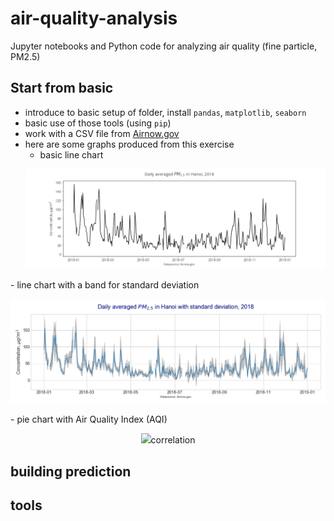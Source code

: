 # air-quality-analysis
Jupyter notebooks and Python code for analyzing air quality (fine particle, PM2.5) 

## Start from basic
- introduce to basic setup of folder, install `pandas`, `matplotlib`, `seaborn`
- basic use of those tools (using `pip`)
- work with a CSV file from [Airnow.gov](https://www.airnow.gov/international/us-embassies-and-consulates/)
- here are some graphs produced from this exercise
  - basic line chart
  <p align="center">
  <img src="img/2020Jul_hanoi.png"/>
</p>
  - line chart with a band for standard deviation
  <p align="center">
  <img src="img/2020Jul-pm25.png"/>
</p>
  - pie chart with Air Quality Index (AQI) 
  <p align="center">
  <img src="img/2020Jul-AQI.png/>
</p>

## correlation



## building prediction



## tools

